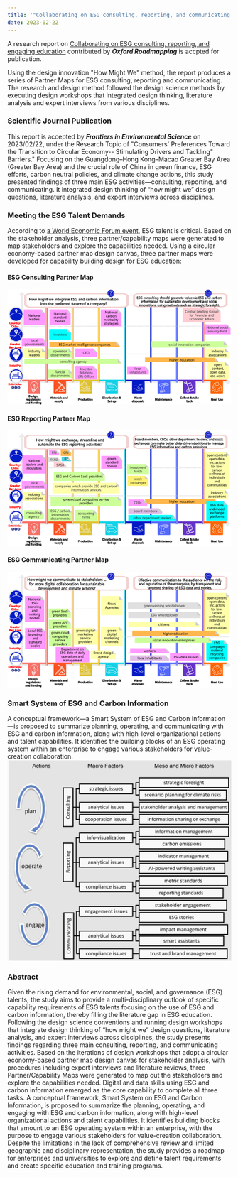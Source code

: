 ```yaml
---
title: '"Collaborating on ESG consulting, reporting, and communicating education" accepted for publications'
date: 2023-02-22
---
```


A research report on [Collaborating on ESG consulting, reporting, and engaging education](https://www.frontiersin.org/articles/10.3389/fenvs.2023.1119011/abstract) contributed by ***Oxford Roadmapping*** is accpted for publication.

Using the design innovation "How Might We" method, the report produces a series of Partner Maps for ESG consulting, reporting and communicating. The research and design method followed the design science methods by executing design workshops that integrated design thinking, literature analysis and expert interviews from various disciplines. 
<!--more-->

### Scientific Journal Publication

This report is accepted by ***Frontiers in Environmental Science*** on 2023/02/22, under the Research Topic of  "Consumers' Preferences Toward the Transition to Circular Economy-- Stimulating Drivers and Tackling" Barriers."
Focusing on the Guangdong–Hong Kong–Macao Greater Bay Area (Greater Bay Area) and the  crucial role of China in green finance, ESG efforts, carbon neutral policies, and climate change actions, this study presented findings of three  main ESG activities—consulting, reporting, and communicating.   It integrated design thinking of “how might we” design questions, literature analysis, and expert interviews across disciplines.   

### Meeting the ESG Talent Demands 

According to [a World Economic Forum event](https://www.weforum.org/agenda/2022/06/esg-talent-is-critical-for-advancing-sustainability-strategies/), ESG talent is critical.   Based on the stakeholder analysis,  three partner/capability maps were generated to map stakeholders and explore the capabilities needed.  Using a circular economy-based partner map design canvas, three partner maps were developed for capability building design for ESG education: 

#### ESG Consulting Partner Map
![ESG-Education-PartnerMap-consulting.png](./ESG-Education-PartnerMap-consulting.png)
#### ESG Reporting Partner Map
![ESG-Education-PartnerMap-reporting.png](./ESG-Education-PartnerMap-reporting.png)

#### ESG Communicating Partner Map
![ESG-Education-PartnerMap-communicating.png](./ESG-Education-PartnerMap-communicating.png)


### Smart System of ESG and Carbon Information
A conceptual framework—a Smart System of ESG and Carbon Information—is proposed to summarize planning, operating, and communicating with ESG and carbon information, along with high-level organizational actions and talent capabilities. It identifies the building blocks of an ESG operating system within an enterprise to engage various stakeholders for value-creation collaboration.
![featured.jpg](./featured.jpg)


### Abstract

Given the rising demand for environmental, social, and governance (ESG) talents, the study aims to provide a multi-disciplinary outlook of specific capability requirements of ESG talents focusing on the use of ESG and carbon information, thereby filling the literature gap in ESG education. Following the design science conventions and running design workshops that integrate design thinking of “how might we” design questions, literature analysis, and expert interviews across disciplines, the study presents findings regarding three main consulting, reporting, and communicating activities. Based on the iterations of design workshops that adopt a circular economy-based partner map design canvas for stakeholder analysis, with procedures including expert interviews and literature reviews, three Partner/Capability Maps were generated to map out the stakeholders and explore the capabilities needed. Digital and data skills using ESG and carbon information emerged as the core capability to complete all three tasks. A conceptual framework, Smart System on ESG and Carbon Information, is proposed to summarize the planning, operating, and engaging with ESG and carbon information, along with high-level organizational actions and talent capabilities. It identifies building blocks that amount to an ESG operating system within an enterprise, with the purpose to engage various stakeholders for value-creation collaboration. Despite the limitations in the lack of comprehensive review and limited geographic and disciplinary representation, the study provides a roadmap for enterprises and universities to explore and define talent requirements and create specific education and training programs.


